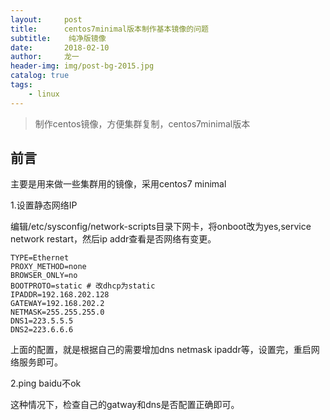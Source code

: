 ```yaml
---
layout:     post
title:      centos7minimal版本制作基本镜像的问题
subtitle:    纯净版镜像
date:       2018-02-10
author:     龙一
header-img: img/post-bg-2015.jpg
catalog: true
tags:
    - linux
---
```


> 制作centos镜像，方便集群复制，centos7minimal版本


## 前言

主要是用来做一些集群用的镜像，采用centos7 minimal

1.设置静态网络IP
  
   编辑/etc/sysconfig/network-scripts目录下网卡，将onboot改为yes,service network restart，然后ip addr查看是否网络有变更。
   
    TYPE=Ethernet
    PROXY_METHOD=none
    BROWSER_ONLY=no
    BOOTPROTO=static # 改dhcp为static
    IPADDR=192.168.202.128   
    GATEWAY=192.168.202.2
    NETMASK=255.255.255.0
    DNS1=223.5.5.5
    DNS2=223.6.6.6


上面的配置，就是根据自己的需要增加dns netmask ipaddr等，设置完，重启网络服务即可。

2.ping baidu不ok

  这种情况下，检查自己的gatway和dns是否配置正确即可。




